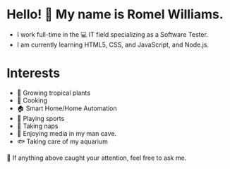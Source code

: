 # Hello! 👋 My name is Romel Williams. 

- I work full-time in the 💻 IT field specializing as a Software Tester.
- I am currently learning HTML5, CSS, and JavaScript, and Node.js.

# Interests

- 🌱 Growing tropical plants 
- 🍳 Cooking
- 🏠 Smart Home/Home Automation
- 🏈 Playing sports
- 🛌 Taking naps
- 🎥 Enjoying media in my man cave. 
- 🐟 Taking care of my aquarium

💬 If anything above caught your attention, feel free to ask me. 
